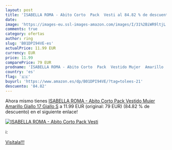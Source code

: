 ```yaml
---
layout: post
title: 'ISABELLA ROMA - Abito Corto  Pack  Vesti al 84.82 % de descuento'
date: 
image: 'https://images-eu.ssl-images-amazon.com/images/I/31%2BiWR9ltjL._SL200_.jpg'
comments: true
category: ofertas
author: ring
slug: 'B01DPI94VE-es'
actualPrice: 11.99 EUR
currency: EUR
price: 11.99
comparePrice: 79 EUR
prodname: 'ISABELLA ROMA - Abito Corto  Pack  Vestido Mujer  Amarillo  Giallo  17 Giallo    S'
country: 'es'
flag: '🇪🇸'
buyurl: 'https://www.amazon.es/dp/B01DPI94VE/?tag=tolees-21'
descuento: '84.82'
---
```


Ahora mismo tienes [ISABELLA ROMA - Abito Corto  Pack  Vestido Mujer  Amarillo  Giallo  17 Giallo    S](https://www.amazon.es/dp/B01DPI94VE/?tag=tolees-21) a 11.99 EUR (original: 79 EUR) (84.82 %  de descuento) en el siguiente enlace!

[![ISABELLA ROMA - Abito Corto  Pack  Vesti](https://images-eu.ssl-images-amazon.com/images/I/31%2BiWR9ltjL._SL200_.jpg)](https://www.amazon.es/dp/B01DPI94VE/?tag=tolees-21)

ℹ️:


[Visítala!!!](https://www.amazon.es/dp/B01DPI94VE/?tag=tolees-21)
